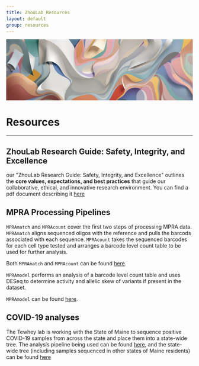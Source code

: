```yaml
---
title: ZhouLab Resources
layout: default
group: resources
---
```


<img class="img-fluid mx-auto d-block" src="/static/img/resource2.png" alt="resource2" style="paddig-bottom:0.5em;">


# Resources
---
## ZhouLab Research Guide: Safety, Integrity, and Excellence

our "ZhouLab Research Guide: Safety, Integrity, and Excellence" outlines the **core values, expectations, and best practices** that guide our collaborative, ethical, and innovative research environment. You can find a pdf document describing it [here](/static/pdf/ZhouLab_Research_Guide.pdf)

## MPRA Processing Pipelines

`MPRAmatch` and `MPRAcount` cover the first two steps of processing MPRA data. `MPRAmatch` aligns sequenced oligos with the reference and pulls the barcods associated with each sequence. `MPRAcount` takes the sequenced barcodes for each cell type tested and arranges a barcode level count table to be used for further analysis.

Both `MPRAmatch` and `MPRAcount` can be found [here](https://github.com/tewhey-lab/MPRA_oligo_barcode_pipeline).

`MPRAmodel` performs an analysis of a barcode level count table and uses DESeq to determine activity and allelic skew of variants if present in the dataset.

`MPRAmodel` can be found [here](https://github.com/tewhey-lab/MPRAmodel).

## COVID-19 analyses

The Tewhey lab is working with the State of Maine to sequence positive COVID-19 samples from across the state and place them into a state-wide tree. The analysis pipeline being used can be found [here](https://github.com/tewhey-lab/SARS-CoV-2-Consensus), and the state-wide tree (including samples sequenced in other states of Maine residents) can be found [here](https://github.com/tewhey-lab/SARS-CoV-2-Consensus)
